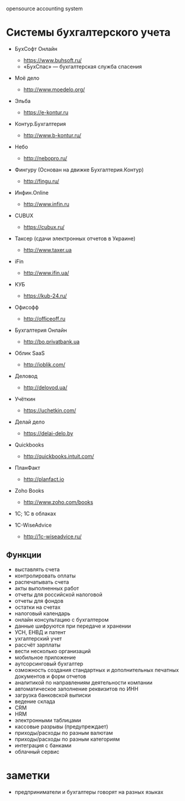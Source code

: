opensource accounting system

# Системы бухгалтерского учета
+ БухСофт Онлайн
  - https://www.buhsoft.ru/
  - «БухСпас» — бухгалтерская служба спасения

+ Моё дело
  - http://www.moedelo.org/

+ Эльба
  - https://e-kontur.ru

+ Контур.Бухгалтерия
  - http://www.b-kontur.ru/

+ Небо
  - http://nebopro.ru/

+ Фингуру (Основан на движке Бухгалтерия.Контур)
  - http://fingu.ru/

+ Инфин.Online
  - http://www.infin.ru

+ CUBUX
  - https://cubux.ru/
  
+ Таксер (сдачи электронных отчетов в Украине)
  - http://www.taxer.ua

+ iFin
  - http://www.ifin.ua/

+ КУБ
  - https://kub-24.ru/

+ Офисофф
  - http://officeoff.ru

+ Бухгалтерия Онлайн
  - http://bo.privatbank.ua

+ Облик SaaS
  - http://ioblik.com/

+ Деловод
  - http://delovod.ua/

+ Учёткин
  - https://uchetkin.com/

+ Делай дело
  - https://delai-delo.by

+ Quickbooks
  - http://quickbooks.intuit.com/

+ ПланФакт
  - http://planfact.io
  
+ Zoho Books
  - http://www.zoho.com/books

+ 1С; 1С в облаках
+ 1C-WiseAdvice
  - http://1c-wiseadvice.ru/


## Функции
+ выставлять счета
+ контролировать оплаты
+ распечатывать счета
+ акты выполненных работ
+ отчеты для российской налоговой
+ отчеты для фондов
+ остатки на счетах
+ налоговый календарь
+ онлайн консультацию с бухгалтером
+ данные шифруются при передаче и хранении
+ УСН, ЕНВД и патент
+ ухгалтерский учет
+ рассчёт зарплаты
+ вести несколько организаций
+ мобильное приложение
+ аутсорсинговый бухгалтер
+ озможность создания стандартных и дополнительных печатных документов и форм отчетов
+ аналитикой по направлениям деятельности компании
+ автоматическое заполнение реквизитов по ИНН
+ загрузка банковской выписки
+ ведение склада
+ CRM
+ HRM
+ электронными таблицами
+ кассовые разрывы (предупреждает)
+ приходы/расходы по разным валютам
+ приходы/расходы по разным категориям
+ интеграция с банками
+ облачный сервис


# заметки
+ предприниматели и бухгалтеры говорят на разных языках
